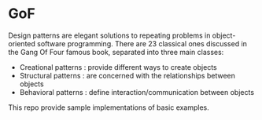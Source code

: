 # GoF

Design patterns are elegant solutions to  repeating problems in object-oriented software programming. There are 23 classical ones discussed in the Gang Of Four famous book, separated into three main classes: 
- Creational patterns : provide different ways to create objects
- Structural patterns : are concerned with the relationships between  objects
- Behavioral patterns : define interaction/communication between objects

This repo provide sample implementations of basic examples. 


